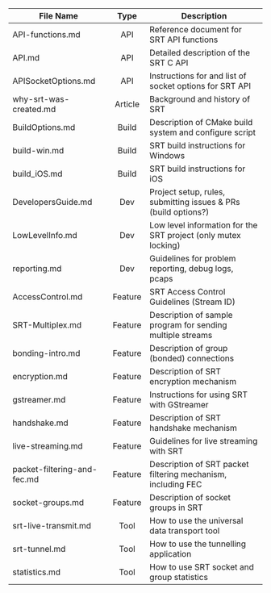 | File Name | Type | Description |
|---------------|:------:|-----------------|
| API-functions.md | API | Reference document for SRT API functions |
| API.md | API | Detailed description of the SRT C API |
| APISocketOptions.md | API | Instructions for and list of socket options for SRT API |
| why-srt-was-created.md | Article | Background and history of SRT |
| BuildOptions.md | Build | Description of CMake build system and configure script |
| build-win.md | Build | SRT build instructions for Windows |
| build_iOS.md | Build | SRT build instructions for iOS |
| DevelopersGuide.md | Dev | Project setup, rules, submitting issues & PRs (build options?) |
| LowLevelInfo.md | Dev | Low level information for the SRT project (only mutex locking) |
| reporting.md | Dev | Guidelines for problem reporting, debug logs, pcaps |
| AccessControl.md | Feature | SRT Access Control Guidelines (Stream ID) |
| SRT-Multiplex.md | Feature | Description of sample program for sending multiple streams |
| bonding-intro.md | Feature | Description of group (bonded) connections |
| encryption.md | Feature | Description of SRT encryption mechanism |
| gstreamer.md | Feature | Instructions for using SRT with GStreamer |
| handshake.md | Feature | Description of SRT handshake mechanism |
| live-streaming.md | Feature | Guidelines for live streaming with SRT |
| packet-filtering-and-fec.md | Feature | Description of SRT packet filtering mechanism, including FEC |
| socket-groups.md | Feature | Description of socket groups in SRT |
| srt-live-transmit.md | Tool | How to use the universal data transport tool |
| srt-tunnel.md | Tool | How to use the tunnelling application |
| statistics.md | Tool | How to use SRT socket and group statistics |

